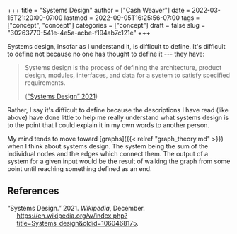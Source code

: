 +++
title = "Systems Design"
author = ["Cash Weaver"]
date = 2022-03-15T21:20:00-07:00
lastmod = 2022-09-05T16:25:56-07:00
tags = ["concept", "concept"]
categories = ["concept"]
draft = false
slug = "30263770-541e-4e5a-acbe-f194ab7c121e"
+++

Systems design, insofar as I understand it, is difficult to define. It's difficult to define not because no one has thought to define it --- they have:

> Systems design is the process of defining the architecture, product design, modules, interfaces, and data for a system to satisfy specified requirements.
>
> (<a href="#citeproc_bib_item_1">“Systems Design” 2021</a>)

Rather, I say it's difficult to define because the descriptions I have read (like above) have done little to help me really understand what systems design is to the point that I could explain it in my own words to another person.

My mind tends to move toward [graphs]({{< relref "graph_theory.md" >}}) when I think about systems design. The system being the sum of the individual nodes and the edges which connect them. The output of a system for a given input would be the result of walking the graph from some point until reaching something defined as an end.

## References

<style>.csl-entry{text-indent: -1.5em; margin-left: 1.5em;}</style><div class="csl-bib-body">
  <div class="csl-entry"><a id="citeproc_bib_item_1"></a>“Systems Design.” 2021. <i>Wikipedia</i>, December. <a href="https://en.wikipedia.org/w/index.php?title=Systems_design&oldid=1060468175">https://en.wikipedia.org/w/index.php?title=Systems_design&#38;oldid=1060468175</a>.</div>
</div>
